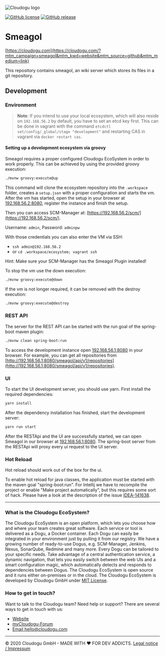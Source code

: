 ![Cloudogu logo](https://cloudogu.com/images/logo.png)

[![GitHub license](https://img.shields.io/github/license/cloudogu/smeagol.svg)](https://github.com/cloudogu/smeagol/blob/master/LICENSE)
[![GitHub release](https://img.shields.io/github/release/cloudogu/smeagol.svg)](https://github.com/cloudogu/smeagol/releases)

# Smeagol
[https://cloudogu.com](https://cloudogu.com/?mtm_campaign=smeagol&mtm_kwd=website&mtm_source=github&mtm_medium=link)

This repository contains smeagol, an wiki server which stores its files in a git repository.

## Development

### Environment
> **Note**: If you intend to use your local ecosystem, which will also reside on `192.168.56.2` by default, you have to set an etcd key first.
> This can be done in vagrant with the command `etcdctl set/config/_global/stage "development"` and restarting CAS in vagrant via `docker restart cas`.

#### Setting up a development ecosystem via groovy
Smeagol requires a proper configured Cloudogu EcoSystem in order to work properly.
This can be achieved by using the provided groovy execution:

```bash 
./mvnw groovy:execute@up
```

This command will clone the ecosystem repository into the `.workspace` folder, creates a `setup.json` with a proper
configuration and starts the vm. After the vm has started, open the setup in your browser at
[192.168.56.2:8080](http://192.168.56.2:8080), register the instance and finish the setup.

Then you can access SCM-Manager at: [https://192.168.56.2/scm/](https://192.168.56.2/scm/).

Username: `admin`, Password: `adminpw`

With those credentials you can also enter the VM via SSH:

* `ssh admin@192.168.56.2`
* or `cd .workspace/ecosystem; vagrant ssh`

Hint: Make sure your SCM-Manager has the Smeagol Plugin installed!

To stop the vm use the down execution:

```bash
./mvnw groovy:execute@down
```

If the vm is not longer required, it can be removed with the destroy execution:

```bash
./mvnw groovy:execute@destroy
```

### REST API

The server for the REST API can be started with the run goal of the spring-boot maven plugin:
```bash
./mvnw clean spring-boot:run
```
To access the development instance open [192.168.56.1:8080](http://192.168.56.1:8080) in your browser.
For example, you can get all repositories from [http://192.168.56.1:8080/smeagol/api/v1/repositories](http://192.168.56.1:8080/smeagol/api/v1/repositories).

### UI

To start the UI development server, you should use yarn. First install the required dependencies:

```bash
yarn install
```

After the dependency installation has finished, start the development server:

```bash
yarn run start
```

After the RESTApi and the UI are successfully started, we can open Smeagol in our browser at [192.168.56.1:8080](http://192.168.56.1:8080).
The spring-boot server from the RESTApi will proxy every ui request to the UI server.

### Hot Reload

Hot reload should work out of the box for the ui.

To enable hot reload for java classes, the application must be started with the maven goal "spring-boot:run". For
Intellij we have to recompile the project or enable "Make project automatically", but this requires some sort of hack.
Please have a look at the description of the issue [IDEA-141638](https://youtrack.jetbrains.com/issue/IDEA-141638).

---
### What is the Cloudogu EcoSystem?
The Cloudogu EcoSystem is an open platform, which lets you choose how and where your team creates great software. Each service or tool is delivered as a Dogu, a Docker container. Each Dogu can easily be integrated in your environment just by pulling it from our registry. We have a growing number of ready-to-use Dogus, e.g. SCM-Manager, Jenkins, Nexus, SonarQube, Redmine and many more. Every Dogu can be tailored to your specific needs. Take advantage of a central authentication service, a dynamic navigation, that lets you easily switch between the web UIs and a smart configuration magic, which automatically detects and responds to dependencies between Dogus. The Cloudogu EcoSystem is open source and it runs either on-premises or in the cloud. The Cloudogu EcoSystem is developed by Cloudogu GmbH under [MIT License](https://cloudogu.com/en/license/?mtm_campaign=smeagol&mtm_kwd=license&mtm_source=github&mtm_medium=link).

### How to get in touch?
Want to talk to the Cloudogu team? Need help or support? There are several ways to get in touch with us:

* [Website](https://cloudogu.com/?mtm_campaign=smeagol&mtm_kwd=website&mtm_source=github&mtm_medium=link)
* [myCloudogu-Forum](https://forum.cloudogu.com/topic/34?ctx=1)
* [Email hello@cloudogu.com](mailto:hello@cloudogu.com)

---
&copy; 2020 Cloudogu GmbH - MADE WITH :heart:&nbsp;FOR DEV ADDICTS. [Legal notice / Impressum](https://cloudogu.com/en/imprint/?mtm_campaign=smeagol&mtm_kwd=imprint&mtm_source=github&mtm_medium=link)
